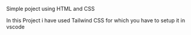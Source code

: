 Simple poject using HTML and CSS

In this Project i have used Tailwind CSS for which you have to setup it in vscode
